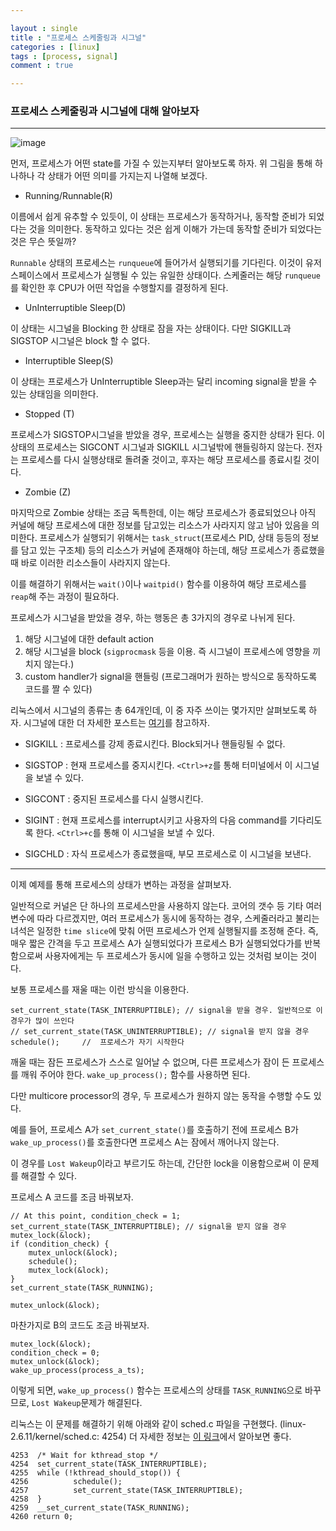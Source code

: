 ```yaml
---

layout : single
title : "프로세스 스케줄링과 시그널"
categories : [linux]
tags : [process, signal]
comment : true

---
```


### 프로세스 스케줄링과 시그널에 대해 알아보자

---

![image](https://user-images.githubusercontent.com/26838115/55960184-37626580-5ca7-11e9-8222-180fb3fee516.png)

먼저, 프로세스가 어떤 state를 가질 수 있는지부터 알아보도록 하자. 위 그림을 통해 하나하나 각 상태가 어떤 의미를 가지는지 나열해 보겠다.

- Running/Runnable(R)

이름에서 쉽게 유추할 수 있듯이, 이 상태는 프로세스가 동작하거나, 동작할 준비가 되었다는 것을 의미한다. 동작하고 있다는 것은 쉽게 이해가 가는데 동작할 준비가 되었다는 것은 무슨 뜻일까?

`Runnable` 상태의 프로세스는 `runqueue`에 들어가서 실행되기를 기다린다. 이것이 유저 스페이스에서 프로세스가 실행될 수 있는 유일한 상태이다. 스케줄러는 해당	`runqueue`를 확인한 후 CPU가 어떤 작업을 수행할지를 결정하게 된다.



- UnInterruptible Sleep(D)

이 상태는 시그널을 Blocking 한 상태로 잠을 자는 상태이다. 다만 SIGKILL과 SIGSTOP 시그널은 block 할 수 없다.

- Interruptible Sleep(S)

이 상태는 프로세스가 UnInterruptible Sleep과는 달리 incoming signal을 받을 수 있는 상태임을 의미한다.

- Stopped (T)

프로세스가 SIGSTOP시그널을 받았을 경우, 프로세스는 실행을 중지한 상태가 된다. 이 상태의 프로세스는 SIGCONT 시그널과 SIGKILL 시그널밖에 핸들링하지 않는다. 전자는 프로세스를 다시 실행상태로 돌려줄 것이고, 후자는 해당 프로세스를 종료시킬 것이다.

- Zombie (Z)

마지막으로 Zombie 상태는 조금 독특한데, 이는 해당 프로세스가 종료되었으나 아직 커널에 해당 프로세스에 대한 정보를 담고있는 리소스가 사라지지 않고 남아 있음을 의미한다. 프로세스가 실행되기 위해서는 `task_struct`(프로세스 PID, 상태 등등의 정보를 담고 있는 구조체) 등의 리소스가 커널에 존재해야 하는데, 해당 프로세스가 종료했을 때 바로 이러한 리소스들이 사라지지 않는다. 

이를 해결하기 위해서는 `wait()`이나 `waitpid()` 함수를 이용하여 해당 프로세스를 `reap`해 주는 과정이 필요하다.


프로세스가 시그널을 받았을 경우, 하는 행동은  총 3가지의 경우로 나뉘게 된다.

1. 해당 시그널에 대한 default action
2. 해당 시그널을 block (`sigprocmask` 등을 이용. 즉 시그널이 프로세스에 영향을 끼치지 않는다.)
3. custom handler가 signal을 핸들링 (프로그래머가 원하는 방식으로 동작하도록 코드를 짤 수 있다)


리눅스에서 시그널의 종류는 총 64개인데, 이 중 자주 쓰이는 몇가지만 살펴보도록 하자. 시그널에 대한 더  자세한 포스트는 [여기]()를 참고하자.

- SIGKILL : 프로세스를 강제 종료시킨다. Block되거나 핸들링될 수 없다.

- SIGSTOP : 현재 프로세스를 중지시킨다. `<Ctrl>+z`를 통해 터미널에서 이 시그널을 보낼 수 있다.

- SIGCONT : 중지된 프로세스를 다시 실행시킨다.

- SIGINT : 현재 프로세스를 interrupt시키고 사용자의 다음 command를 기다리도록 한다. `<Ctrl>+c`를 통해 이 시그널을 보낼 수 있다.

- SIGCHLD : 자식 프로세스가 종료했을때, 부모 프로세스로 이 시그널을 보낸다.



---



이제 예제를 통해 프로세스의 상태가 변하는 과정을 살펴보자.


일반적으로 커널은 단 하나의 프로세스만을 사용하지 않는다. 코어의 갯수 등 기타  여러 변수에 따라 다르겠지만, 여러 프로세스가 동시에 동작하는 경우, 스케줄러라고 불리는 녀석은 일정한 `time slice`에 맞춰 어떤 프로세스가 언제 실행될지를 조정해 준다. 즉, 매우 짧은 간격을 두고 프로세스 A가 실행되었다가 프로세스 B가 실행되었다가를 반복함으로써 사용자에게는 두 프로세스가 동시에 일을 수행하고 있는 것처럼 보이는 것이다.

보통 프로세스를 재울 때는 이런 방식을 이용한다.

```
set_current_state(TASK_INTERRUPTIBLE); // signal을 받을 경우. 일반적으로 이 경우가 많이 쓰인다
// set_current_state(TASK_UNINTERRUPTIBLE); // signal을 받지 않을 경우
schedule();		//	프로세스가 자기 시작한다

```

깨울 때는 잠든 프로세스가 스스로 일어날 수 없으며, 다른 프로세스가 잠이 든 프로세스를 깨워 주어야 한다.
`wake_up_process();` 함수를 사용하면 된다.

다만 multicore processor의 경우, 두 프로세스가 원하지 않는 동작을 수행할 수도 있다.

예를 들어, 프로세스 A가 `set_current_state()`를 호출하기 전에 프로세스 B가 `wake_up_process()`를 호출한다면 프로세스 A는 잠에서 깨어나지 않는다.

이 경우를 `Lost Wakeup`이라고 부르기도 하는데, 간단한 lock을 이용함으로써 이 문제를 해결할 수 있다.

프로세스 A 코드를 조금 바꿔보자.

```
// At this point, condition_check = 1;
set_current_state(TASK_INTERRUPTIBLE); // signal을 받지 않을 경우
mutex_lock(&lock);
if (condition_check) {
	mutex_unlock(&lock);
	schedule();
	mutex_lock(&lock);
}
set_current_state(TASK_RUNNING);

mutex_unlock(&lock);

```

마찬가지로 B의 코드도 조금 바꿔보자.

```
mutex_lock(&lock);
condition_check = 0;
mutex_unlock(&lock);
wake_up_process(process_a_ts);
```
이렇게 되면, `wake_up_process()` 함수는 프로세스의 상태를 `TASK_RUNNING`으로 바꾸므로, `Lost Wakeup`문제가 해결된다.

리눅스는 이 문제를 해결하기 위해 아래와 같이 sched.c 파일을 구현했다. (linux-2.6.11/kernel/sched.c: 4254) 더 자세한 정보는 [이 링크](https://www.linuxjournal.com/article/8144)에서 알아보면 좋다.

```
4253  /* Wait for kthread_stop */
4254  set_current_state(TASK_INTERRUPTIBLE);
4255  while (!kthread_should_stop()) {
4256          schedule();
4257          set_current_state(TASK_INTERRUPTIBLE);
4258  }
4259  __set_current_state(TASK_RUNNING);
4260 return 0;
```









